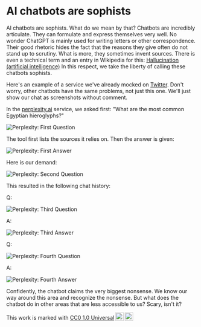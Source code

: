 # AI chatbots are sophists

AI chatbots are sophists. What do we mean by that? Chatbots are incredibly articulate. They can formulate and express themselves very well. No wonder ChatGPT is mainly used for writing letters or other correspondence. Their good rhetoric hides the fact that the reasons they give often do not stand up to scrutiny. What is more, they sometimes invent sources. There is even a technical term and an entry in Wikipedia for this: [Hallucination (artificial intelligence)](https://en.wikipedia.org/w/index.php?title=Hallucination_(artificial_intelligence)&oldid=1170832143) In this respect, we take the liberty of calling these chatbots sophists.

Here's an example of a service we've already mocked on [Twitter](https://twitter.com/oraecproject/status/1695767836524699877?s=20). Don't worry, other chatbots have the same problems, not just this one. We'll just show our chat as screenshots without comment.

In the [perplexity.ai](https://www.perplexity.ai/) service, we asked first: "What are the most common Egyptian hieroglyphs?"

![Perplexity: First Question](/img/blog/perplexity_1.jpg "Perplexity: First Question")

The tool first lists the sources it relies on. Then the answer is given:

![Perplexity: First Answer](/img/blog/perplexity_2.jpg "Perplexity: First Answer")

Here is our demand:

![Perplexity: Second Question](/img/blog/perplexity_3.jpg "Perplexity: Second Question")

This resulted in the following chat history:

Q:

![Perplexity: Third Question](/img/blog/perplexity_4.jpg "Perplexity: Third Question")

A:

![Perplexity: Third Answer](/img/blog/perplexity_5.jpg "Perplexity: Third Answer")

Q:

![Perplexity: Fourth Question](/img/blog/perplexity_6.jpg "Perplexity: Fourth Question")

A:

![Perplexity: Fourth Answer](/img/blog/perplexity_7.jpg "Perplexity: Fourth Answer")

Confidently, the chatbot claims the very biggest nonsense. We know our way around this area and recognize the nonsense. But what does the chatbot do in other areas that are less accessible to us? Scary, isn't it?

<p xmlns:cc="http://creativecommons.org/ns#" >This work is marked with <a href="http://creativecommons.org/publicdomain/zero/1.0?ref=chooser-v1" target="_blank" rel="license noopener noreferrer" style="display:inline-block;">CC0 1.0 Universal<img style="height:22px!important;margin-left:3px;vertical-align:text-bottom;" src="https://mirrors.creativecommons.org/presskit/icons/cc.svg?ref=chooser-v1"><img style="height:22px!important;margin-left:3px;vertical-align:text-bottom;" src="https://mirrors.creativecommons.org/presskit/icons/zero.svg?ref=chooser-v1"></a></p>

